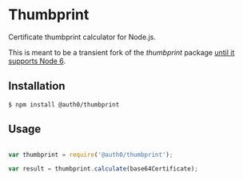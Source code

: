 Thumbprint
==========

Certificate thumbprint calculator for Node.js.

This is meant to be a transient fork of the _thumbprint_ package [until it supports Node 6](https://github.com/leandrob/thumbprint/pull/3).

## Installation

    $ npm install @auth0/thumbprint

## Usage

```javascript

var thumbprint = require('@auth0/thumbprint');

var result = thumbprint.calculate(base64Certificate);
```